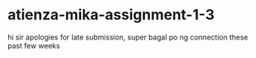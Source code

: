 # atienza-mika-assignment-1-3
hi sir apologies for late submission, super bagal po ng connection these past few weeks
